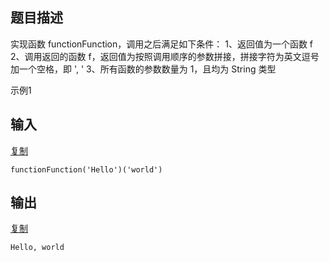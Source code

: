 ## 题目描述

实现函数 functionFunction，调用之后满足如下条件：
1、返回值为一个函数 f
2、调用返回的函数 f，返回值为按照调用顺序的参数拼接，拼接字符为英文逗号加一个空格，即 ', '
3、所有函数的参数数量为 1，且均为 String 类型

示例1

## 输入

[复制](javascript:void(0);)

```
functionFunction('Hello')('world')
```

## 输出

[复制](javascript:void(0);)

```
Hello, world
```